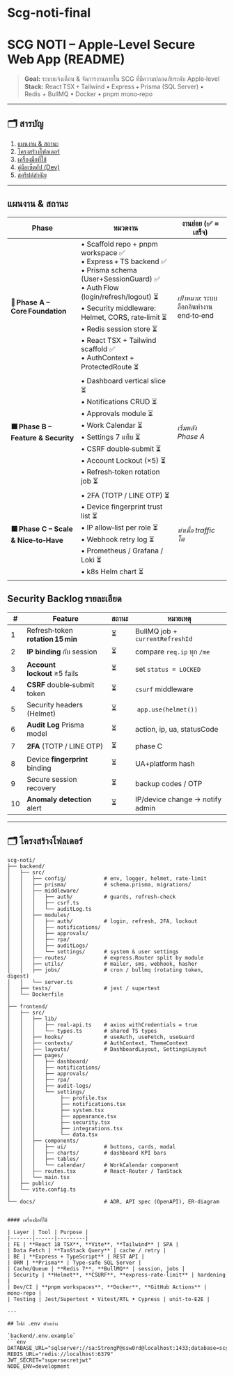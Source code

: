 # Scg-noti-final
# SCG NOTI – Apple‑Level Secure Web App (README)

> **Goal:** ระบบแจ้งเตือน & จัดการงานภายใน SCG ที่มีความปลอดภัยระดับ Apple‑level\
> **Stack:** React TSX + Tailwind • Express + Prisma (SQL Server) • Redis + BullMQ • Docker • pnpm mono‑repo

---

## 🗂️ สารบัญ
1. [แผนงาน & สถานะ](#แผนงาน--สถานะ)
2. [โครงสร้างโฟลเดอร์](#โครงสร้างโฟลเดอร์)
3. [เครื่องมือที่ใช้](#เครื่องมือที่ใช้)
4. [คู่มือเซ็ตอัป (Dev)](#คู่มือเซ็ตอัป-dev)
5. [สคริปต์สำคัญ](#สคริปต์สำคัญ)

---

## แผนงาน & สถานะ

| Phase | หมวดงาน | งานย่อย (✅ = เสร็จ) |
|-------|---------|-----------------------|
| **🚀 Phase A – Core Foundation** | • Scaffold repo + pnpm workspace ✅<br>• Express + TS backend ✅<br>• Prisma schema (User+SessionGuard) ✅<br>• Auth Flow (login/refresh/logout) ⏳<br>• Security middleware: Helmet, CORS, rate‑limit ⏳<br>• Redis session store ⏳<br>• React TSX + Tailwind scaffold ✅<br>• AuthContext + ProtectedRoute ⏳ | *เป้าหมาย*: ระบบล็อกอินทำงาน end‑to‑end |
| **🟧 Phase B – Feature & Security** | • Dashboard vertical slice ⏳<br>• Notifications CRUD ⏳<br>• Approvals module ⏳<br>• Work Calendar ⏳<br>• Settings 7 แท็บ ⏳<br>• CSRF double‑submit ⏳<br>• Account Lockout (×5) ⏳<br>• Refresh‑token rotation job ⏳ | *เริ่มหลัง Phase A* |
| **🟩 Phase C – Scale & Nice‑to‑Have** | • 2FA (TOTP / LINE OTP) ⏳<br>• Device fingerprint trust list ⏳<br>• IP allow‑list per role ⏳<br>• Webhook retry log ⏳<br>• Prometheus / Grafana / Loki ⏳<br>• k8s Helm chart ⏳ | *ทำเมื่อ traffic โต* |


## Security Backlog รายละเอียด

| # | Feature | สถานะ | หมายเหตุ |
|---|---------|-------|----------|
| 1 | Refresh‑token **rotation 15 min** | ⏳ | BullMQ job + `currentRefreshId` |
| 2 | **IP binding** กับ session | ⏳ | compare `req.ip` ทุก `/me` |
| 3 | **Account lockout** ≥5 fails | ⏳ | set `status = LOCKED` |
| 4 | **CSRF** double‑submit token | ⏳ | `csurf` middleware |
| 5 | Security headers (Helmet) | ⏳ | `app.use(helmet())` |
| 6 | **Audit Log** Prisma model | ⏳ | action, ip, ua, statusCode |
| 7 | **2FA** (TOTP / LINE OTP) | ⏳ | phase C |
| 8 | Device **fingerprint** binding | ⏳ | UA+platform hash |
| 9 | Secure session recovery | ⏳ | backup codes / OTP |
| 10| **Anomaly detection** alert | ⏳ | IP/device change → notify admin |

---


## 🗂️ โครงสร้างโฟลเดอร์

```text
scg-noti/
├── backend/
│   ├── src/
│   │   ├── config/            # env, logger, helmet, rate‑limit
│   │   ├── prisma/            # schema.prisma, migrations/
│   │   ├── middleware/
│   │   │   ├── auth/          # guards, refresh‑check
│   │   │   ├── csrf.ts
│   │   │   └── auditLog.ts
│   │   ├── modules/
│   │   │   ├── auth/          # login, refresh, 2FA, lockout
│   │   │   ├── notifications/
│   │   │   ├── approvals/
│   │   │   ├── rpa/
│   │   │   ├── auditLogs/
│   │   │   └── settings/      # system & user settings
│   │   ├── routes/            # express.Router split by module
│   │   ├── utils/             # mailer, sms, webhook, hasher
│   │   ├── jobs/              # cron / bullmq (rotating token, digest)
│   │   └── server.ts
│   ├── tests/                 # jest / supertest
│   └── Dockerfile
│
├── frontend/
│   ├── src/
│   │   ├── lib/
│   │   │   ├── real-api.ts    # axios withCredentials = true
│   │   │   └── types.ts       # shared TS types
│   │   ├── hooks/             # useAuth, useFetch, useGuard
│   │   ├── contexts/          # AuthContext, ThemeContext
│   │   ├── layouts/           # DashboardLayout, SettingsLayout
│   │   ├── pages/
│   │   │   ├── dashboard/
│   │   │   ├── notifications/
│   │   │   ├── approvals/
│   │   │   ├── rpa/
│   │   │   ├── audit-logs/
│   │   │   └── settings/
│   │   │        ├── profile.tsx
│   │   │        ├── notifications.tsx
│   │   │        ├── system.tsx
│   │   │        ├── appearance.tsx
│   │   │        ├── security.tsx
│   │   │        ├── integrations.tsx
│   │   │        └── data.tsx
│   │   ├── components/
│   │   │   ├── ui/            # buttons, cards, modal
│   │   │   ├── charts/        # dashboard KPI bars
│   │   │   ├── tables/
│   │   │   └── calendar/      # WorkCalendar component
│   │   ├── routes.tsx         # React‑Router / TanStack
│   │   └── main.tsx
│   ├── public/
│   └── vite.config.ts
│
└── docs/                      # ADR, API spec (OpenAPI), ER‑diagram


#### เครื่องมือที่ใช้

| Layer | Tool | Purpose |
|-------|------|---------|
| FE | **React 18 TSX**, **Vite**, **Tailwind** | SPA |
| Data Fetch | **TanStack Query** | cache / retry |
| BE | **Express + TypeScript** | REST API |
| ORM | **Prisma** | Type‑safe SQL Server |
| Cache/Queue | **Redis 7**, **BullMQ** | session, jobs |
| Security | **Helmet**, **CSURF**, **express‑rate‑limit** | hardening |
| Dev/CI | **pnpm workspaces**, **Docker**, **GitHub Actions** | mono‑repo |
| Testing | Jest/Supertest • Vitest/RTL • Cypress | unit‑to‑E2E |

---

## ไฟล์ .env ตัวอย่าง

`backend/.env.example`
```env
DATABASE_URL="sqlserver://sa:StrongP@ssw0rd@localhost:1433;database=scgnoti;encrypt=true"
REDIS_URL="redis://localhost:6379"
JWT_SECRET="supersecretjwt"
NODE_ENV=development







